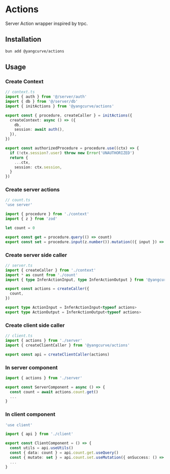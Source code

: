 # Actions

Server Action wrapper inspired by trpc.

## Installation

```sh
bun add @yangcurve/actions
```

## Usage

### Create Context

```ts
// context.ts
import { auth } from '@/server/auth'
import { db } from '@/server/db'
import { initActions } from '@yangcurve/actions'

export const { procedure, createCaller } = initActions({
  createContext: async () => ({
    db,
    session: await auth(),
  }),
})

export const authorizedProcedure = procedure.use((ctx) => {
  if (!ctx.session?.user) throw new Error('UNAUTHORIZED')
  return {
    ...ctx,
    session: ctx.session,
  }
})
```

### Create server actions

```ts
// count.ts
'use server'

import { procedure } from './context'
import { z } from 'zod'

let count = 0

export const get = procedure.query(() => count)
export const set = procedure.input(z.number()).mutation(({ input }) => (state = input))
```

### Create server side caller

```ts
// server.ts
import { createCaller } from './context'
import * as count from './count'
import { type InferActionInput, type InferActionOutput } from '@yangcurve/actions'

export const actions = createCaller({
  count,
})

export type ActionInput = InferActionInput<typeof actions>
export type ActionOutput = InferActionOutput<typeof actions>
```

### Create client side caller

```ts
// client.ts
import { actions } from './server'
import { createClientCaller } from '@yangcurve/actions'

export const api = createClientCaller(actions)
```

### In server component

```ts
import { actions } from './server'

export const ServerComponent = async () => {
  const count = await actions.count.get()
  ...
}
```

### In client component

```ts
'use client'

import { api } from './client'

export const ClientComponent = () => {
  const utils = api.useUtils()
  const { data: count } = api.count.get.useQuery()
  const { mutate: set } = api.count.set.useMutation({ onSuccess: () => utils.count.invalidate() })
  ...
}
```
